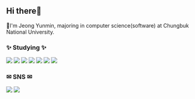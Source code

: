 <h2 align="left"> Hi there👋 </h3>
<p align="leftr"> 🌱I'm Jeong Yunmin, majoring in computer science(software) at Chungbuk National University. </p>
<h3 align="left"> ✨ Studying ✨</h3>
<div align="left">
    <img src="https://img.shields.io/badge/React-61DAFB?style=flat&logo=react&logoColor=black">
    <img src="https://img.shields.io/badge/Node.js-5FA04E?style=flat&logo=nodedotjs&logoColor=white">
    <img src="https://img.shields.io/badge/Next.js-000000?style=flat&logo=nextdotjs&logoColor=white">
    <img src="https://img.shields.io/badge/Express-000000?style=flat&logo=express&logoColor=white">
    <img src="https://img.shields.io/badge/Java-007396?style=flat&logo=Java&logoColor=white">
    <img src="https://img.shields.io/badge/JavaScript-F7DF1E?style=flat&logo=JavaScript&logoColor=white">
    <img src="https://img.shields.io/badge/TypeScript-3178C6?style=flat&logo=typescript&logoColor=white">
</div>
<h3 align="left"> ️✉ SNS ✉ </h3>
<div align="left">
    <a href="wda021212@gmail.com" target="_blank"><img src="https://img.shields.io/badge/Gmail-EA4335?style=flat&logo=Gmail&logoColor=white"/></a>
    <a href="https://velog.io/@wda021212" target="_blank"><img src="https://img.shields.io/badge/Velog-20C997?style=flat&logo=Velog&logoColor=white"/></a>
</div>
